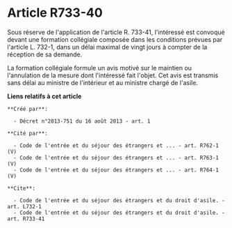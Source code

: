 # Article R733-40

Sous réserve de l'application de l'article R. 733-41, l'intéressé est convoqué devant une formation collégiale composée dans
les conditions prévues par l'article L. 732-1, dans un délai maximal de vingt jours à compter de la réception de sa demande. 

La formation collégiale formule un avis motivé sur le maintien ou l'annulation de la mesure dont l'intéressé fait l'objet.
Cet avis est transmis sans délai au ministre de l'intérieur et au ministre chargé de l'asile.

**Liens relatifs à cet article**

	**Créé par**:

	  - Décret n°2013-751 du 16 août 2013 - art. 1

	**Cité par**:

	  - Code de l'entrée et du séjour des étrangers et ... - art. R762-1 (V)
	  - Code de l'entrée et du séjour des étrangers et ... - art. R763-1 (V)
	  - Code de l'entrée et du séjour des étrangers et ... - art. R764-1 (V)

	**Cite**:

	  - Code de l'entrée et du séjour des étrangers et du droit d'asile. - art. L732-1
	  - Code de l'entrée et du séjour des étrangers et du droit d'asile. - art. R733-41
